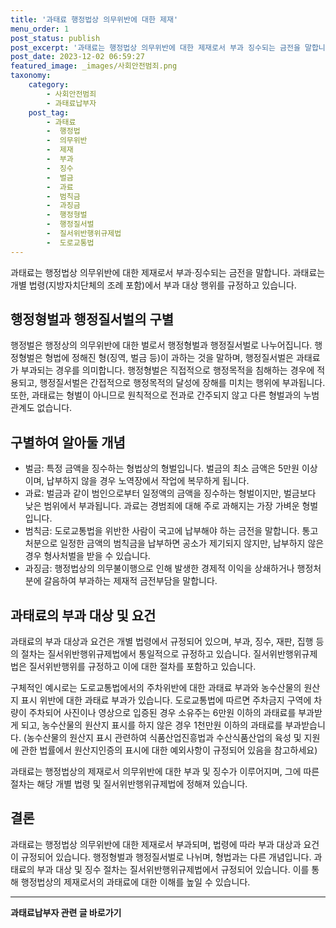 ```yaml
---
title: '과태료 행정법상 의무위반에 대한 제재'
menu_order: 1
post_status: publish
post_excerpt: '과태료는 행정법상 의무위반에 대한 제재로서 부과 징수되는 금전을 말합니다. 과태료는 개별 법령 지방자치단체의 조례 포함 에서 부과 대상 행위를 규정하고 있습니다.'
post_date: 2023-12-02 06:59:27
featured_image: _images/사회안전범죄.png
taxonomy:
    category:
        - 사회안전범죄
        - 과태료납부자
    post_tag:
        - 과태료
        -  행정법
        -  의무위반
        -  제재
        -  부과
        -  징수
        -  벌금
        -  과료
        -  범칙금
        -  과징금
        -  행정형벌
        -  행정질서벌
        -  질서위반행위규제법
        -  도로교통법
---
```



과태료는 행정법상 의무위반에 대한 제재로서 부과·징수되는 금전을 말합니다. 과태료는 개별 법령(지방자치단체의 조례 포함)에서 부과 대상 행위를 규정하고 있습니다.

## 행정형벌과 행정질서벌의 구별

행정벌은 행정상의 의무위반에 대한 벌로서 행정형벌과 행정질서벌로 나누어집니다. 행정형벌은 형법에 정해진 형(징역, 벌금 등)이 과하는 것을 말하며, 행정질서벌은 과태료가 부과되는 경우를 의미합니다. 행정형벌은 직접적으로 행정목적을 침해하는 경우에 적용되고, 행정질서벌은 간접적으로 행정목적의 달성에 장해를 미치는 행위에 부과됩니다. 또한, 과태료는 형벌이 아니므로 원칙적으로 전과로 간주되지 않고 다른 형벌과의 누범관계도 없습니다.

## 구별하여 알아둘 개념

- 벌금: 특정 금액을 징수하는 형법상의 형벌입니다. 벌금의 최소 금액은 5만원 이상이며, 납부하지 않을 경우 노역장에서 작업에 복무하게 됩니다.
- 과료: 벌금과 같이 범인으로부터 일정액의 금액을 징수하는 형벌이지만, 벌금보다 낮은 범위에서 부과됩니다. 과료는 경범죄에 대해 주로 과해지는 가장 가벼운 형벌입니다.
- 범칙금: 도로교통법을 위반한 사람이 국고에 납부해야 하는 금전을 말합니다. 통고처분으로 일정한 금액의 범칙금을 납부하면 공소가 제기되지 않지만, 납부하지 않은 경우 형사처벌을 받을 수 있습니다.
- 과징금: 행정법상의 의무불이행으로 인해 발생한 경제적 이익을 상쇄하거나 행정처분에 갈음하여 부과하는 제재적 금전부담을 말합니다.

## 과태료의 부과 대상 및 요건

과태료의 부과 대상과 요건은 개별 법령에서 규정되어 있으며, 부과, 징수, 재판, 집행 등의 절차는 질서위반행위규제법에서 통일적으로 규정하고 있습니다. 질서위반행위규제법은 질서위반행위를 규정하고 이에 대한 절차를 포함하고 있습니다.

구체적인 예시로는 도로교통법에서의 주차위반에 대한 과태료 부과와 농수산물의 원산지 표시 위반에 대한 과태료 부과가 있습니다. 도로교통법에 따르면 주차금지 구역에 차량이 주차되어 사진이나 영상으로 입증된 경우 소유주는 6만원 이하의 과태료를 부과받게 되고, 농수산물의 원산지 표시를 하지 않은 경우 1천만원 이하의 과태료를 부과받습니다. (농수산물의 원산지 표시 관련하여 식품산업진흥법과 수산식품산업의 육성 및 지원에 관한 법률에서 원산지인증의 표시에 대한 예외사항이 규정되어 있음을 참고하세요)

과태료는 행정법상의 제재로서 의무위반에 대한 부과 및 징수가 이루어지며, 그에 따른 절차는 해당 개별 법령 및 질서위반행위규제법에 정해져 있습니다.

## 결론

과태료는 행정법상 의무위반에 대한 제재로서 부과되며, 법령에 따라 부과 대상과 요건이 규정되어 있습니다. 행정형벌과 행정질서벌로 나뉘며, 형법과는 다른 개념입니다. 과태료의 부과 대상 및 징수 절차는 질서위반행위규제법에서 규정되어 있습니다. 이를 통해 행정법상의 제재로서의 과태료에 대한 이해를 높일 수 있습니다.


<!-- wp:separator -->
<hr class="wp-block-separator has-alpha-channel-opacity"/>
<!-- /wp:separator -->

<!-- wp:group {"backgroundColor":"base","layout":{"type":"constrained"}} -->
<div class="wp-block-group has-base-background-color has-background"><!-- wp:paragraph {"align":"center","fontSize":"medium"} -->
<p class="has-text-align-center has-large-font-size"><strong>과태료납부자 관련 글 바로가기</strong></p>
<!-- /wp:paragraph -->


<!-- wp:latest-posts
{"categories":[{"id":27175,"count":19,"description":"","link":"https://uknowlaw.com/category/%ea%b3%bc%ed%83%9c%eb%a3%8c%eb%82%a9%eb%b6%80%ec%9e%90/","name":"과태료납부자","slug":"과태료납부자","taxonomy":"category","parent":0,"meta":[],"_links":{"self":[{"href":"https://uknowlaw.com/wp-json/wp/v2/categories/27175"}],"collection":[{"href":"https://uknowlaw.com/wp-json/wp/v2/categories"}],"about":[{"href":"https://uknowlaw.com/wp-json/wp/v2/taxonomies/category"}],"wp:post_type":[{"href":"https://uknowlaw.com/wp-json/wp/v2/posts?categories=27175"}],"curies":[{"name":"wp","href":"https://api.w.org/{rel}","templated":true}]}}],"postsToShow":100,"excerptLength":28,"postLayout":"grid","columns":2,"featuredImageAlign":"left","featuredImageSizeSlug":"large","fontSize":"small"} /--></div>
<!-- /wp:group -->